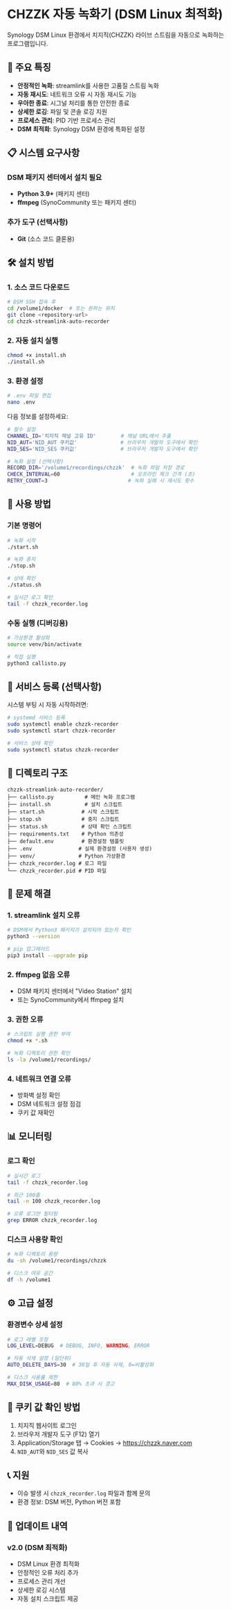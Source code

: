 # CHZZK 자동 녹화기 (DSM Linux 최적화)

Synology DSM Linux 환경에서 치지직(CHZZK) 라이브 스트림을 자동으로 녹화하는 프로그램입니다.

## 🚀 주요 특징

- **안정적인 녹화**: streamlink를 사용한 고품질 스트림 녹화
- **자동 재시도**: 네트워크 오류 시 자동 재시도 기능
- **우아한 종료**: 시그널 처리를 통한 안전한 종료
- **상세한 로깅**: 파일 및 콘솔 로깅 지원
- **프로세스 관리**: PID 기반 프로세스 관리
- **DSM 최적화**: Synology DSM 환경에 특화된 설정

## 📋 시스템 요구사항

### DSM 패키지 센터에서 설치 필요
- **Python 3.9+** (패키지 센터)
- **ffmpeg** (SynoCommunity 또는 패키지 센터)

### 추가 도구 (선택사항)
- **Git** (소스 코드 클론용)

## 🛠️ 설치 방법

### 1. 소스 코드 다운로드
```bash
# DSM SSH 접속 후
cd /volume1/docker  # 또는 원하는 위치
git clone <repository-url>
cd chzzk-streamlink-auto-recorder
```

### 2. 자동 설치 실행
```bash
chmod +x install.sh
./install.sh
```

### 3. 환경 설정
```bash
# .env 파일 편집
nano .env
```

다음 정보를 설정하세요:
```bash
# 필수 설정
CHANNEL_ID='치지직 채널 고유 ID'        # 채널 URL에서 추출
NID_AUT='NID_AUT 쿠키값'              # 브라우저 개발자 도구에서 확인
NID_SES='NID_SES 쿠키값'              # 브라우저 개발자 도구에서 확인

# 녹화 설정 (선택사항)
RECORD_DIR='/volume1/recordings/chzzk'  # 녹화 파일 저장 경로
CHECK_INTERVAL=60                       # 오프라인 체크 간격 (초)
RETRY_COUNT=3                          # 녹화 실패 시 재시도 횟수
```

## 🎯 사용 방법

### 기본 명령어
```bash
# 녹화 시작
./start.sh

# 녹화 중지
./stop.sh

# 상태 확인
./status.sh

# 실시간 로그 확인
tail -f chzzk_recorder.log
```

### 수동 실행 (디버깅용)
```bash
# 가상환경 활성화
source venv/bin/activate

# 직접 실행
python3 callisto.py
```

## 🔧 서비스 등록 (선택사항)

시스템 부팅 시 자동 시작하려면:

```bash
# systemd 서비스 등록
sudo systemctl enable chzzk-recorder
sudo systemctl start chzzk-recorder

# 서비스 상태 확인
sudo systemctl status chzzk-recorder
```

## 📁 디렉토리 구조

```
chzzk-streamlink-auto-recorder/
├── callisto.py          # 메인 녹화 프로그램
├── install.sh           # 설치 스크립트
├── start.sh            # 시작 스크립트
├── stop.sh             # 중지 스크립트
├── status.sh           # 상태 확인 스크립트
├── requirements.txt    # Python 의존성
├── default.env         # 환경설정 템플릿
├── .env               # 실제 환경설정 (사용자 생성)
├── venv/              # Python 가상환경
├── chzzk_recorder.log # 로그 파일
└── chzzk_recorder.pid # PID 파일
```

## 🚨 문제 해결

### 1. streamlink 설치 오류
```bash
# DSM에서 Python3 패키지가 설치되어 있는지 확인
python3 --version

# pip 업그레이드
pip3 install --upgrade pip
```

### 2. ffmpeg 없음 오류
- DSM 패키지 센터에서 "Video Station" 설치
- 또는 SynoCommunity에서 ffmpeg 설치

### 3. 권한 오류
```bash
# 스크립트 실행 권한 부여
chmod +x *.sh

# 녹화 디렉토리 권한 확인
ls -la /volume1/recordings/
```

### 4. 네트워크 연결 오류
- 방화벽 설정 확인
- DSM 네트워크 설정 점검
- 쿠키 값 재확인

## 📊 모니터링

### 로그 확인
```bash
# 실시간 로그
tail -f chzzk_recorder.log

# 최근 100줄
tail -n 100 chzzk_recorder.log

# 오류 로그만 필터링
grep ERROR chzzk_recorder.log
```

### 디스크 사용량 확인
```bash
# 녹화 디렉토리 용량
du -sh /volume1/recordings/chzzk

# 디스크 여유 공간
df -h /volume1
```

## ⚙️ 고급 설정

### 환경변수 상세 설정
```bash
# 로그 레벨 조정
LOG_LEVEL=DEBUG  # DEBUG, INFO, WARNING, ERROR

# 자동 삭제 설정 (일단위)
AUTO_DELETE_DAYS=30  # 30일 후 자동 삭제, 0=비활성화

# 디스크 사용률 제한
MAX_DISK_USAGE=80  # 80% 초과 시 경고
```

## 🔗 쿠키 값 확인 방법

1. 치지직 웹사이트 로그인
2. 브라우저 개발자 도구 (F12) 열기
3. Application/Storage 탭 → Cookies → https://chzzk.naver.com
4. `NID_AUT`와 `NID_SES` 값 복사

## 📞 지원

- 이슈 발생 시 `chzzk_recorder.log` 파일과 함께 문의
- 환경 정보: DSM 버전, Python 버전 포함

## 📝 업데이트 내역

### v2.0 (DSM 최적화)
- DSM Linux 환경 최적화
- 안정적인 오류 처리 추가
- 프로세스 관리 개선
- 상세한 로깅 시스템
- 자동 설치 스크립트 제공
